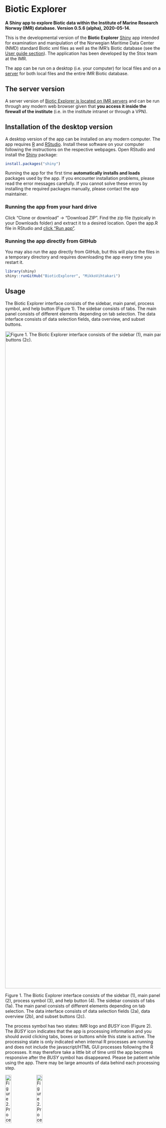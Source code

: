 
# Biotic Explorer

**A Shiny app to explore Biotic data within the Institute of Marine
Research Norway (IMR) database. Version 0.5.6 (alpha), 2020-05-14.**

This is the developmental version of the **Biotic Explorer**
[Shiny](https://shiny.rstudio.com/) app intended for examination and
manipulation of the Norwegian Maritime Data Center (NMD) standard Biotic
xml files as well as the IMR’s Biotic database (see the [User guide
section](#usage)). The application has been developed by the Stox team
at the IMR.

<!-- The official, stable, version of the app can be found from their [GitHub site](https://github.com/StoXProject).  -->

The app can be run on a desktop (i.e. your computer) for local files and
on a [server](http://astarte.imr.no/shiny) for both local files and the
entire IMR Biotic database.

## The server version

A server version of [Biotic Explorer is located on IMR
servers](http://astarte.imr.no/shiny/) and can be run through any modern
web browser given that **you access it inside the firewall of the
institute** (i.e. in the institute intranet or through a VPN).

## Installation of the desktop version

A desktop version of the app can be installed on any modern computer.
The app requires [R](https://www.r-project.org/) and
[RStudio](https://www.rstudio.com/). Install these software on your
computer following the instructions on the respective webpages. Open
RStudio and install the [Shiny](https://shiny.rstudio.com/) package:

``` r
install.packages("shiny")
```

Running the app for the first time **automatically installs and loads**
packages used by the app. If you encounter installation problems, please
read the error messages carefully. If you cannot solve these errors by
installing the required packages manually, please contact the app
maintainer.

### Running the app from your hard drive

Click “Clone or download” -\> “Download ZIP”. Find the zip file
(typically in your Downloads folder) and extract it to a desired
location. Open the app.R file in RStudio and [click “Run
app”](https://shiny.rstudio.com/tutorial/written-tutorial/lesson1/).

### Running the app directly from GitHub

You may also run the app directly from GitHub, but this will place the
files in a temporary directory and requires downloading the app every
time you restart it.

``` r
library(shiny)
shiny::runGitHub("BioticExplorer", "MikkoVihtakari")
```

## Usage

The Biotic Explorer interface consists of the sidebar, main panel,
process symbol, and help button (Figure 1). The sidebar consists of
tabs. The main panel consists of different elements depending on tab
selection. The data interface consists of data selection fields, data
overview, and subset buttons.

<div class="figure">

<img src="man/figures/README-interface.png" alt="Figure 1. The Biotic Explorer interface consists of the sidebar (1), main panel (2), process symbol (3), and help button (4). The sidebar consists of tabs (1a). The main panel consists of different elements depending on tab selection. The data interface consists of data selection fields (2a), data overview (2b), and subset buttons (2c)." width="2127" />

<p class="caption">

Figure 1. The Biotic Explorer interface consists of the sidebar (1),
main panel (2), process symbol (3), and help button (4). The sidebar
consists of tabs (1a). The main panel consists of different elements
depending on tab selection. The data interface consists of data
selection fields (2a), data overview (2b), and subset buttons (2c).

</p>

</div>

The process symbol has two states: IMR logo and *BUSY* icon (Figure 2).
The *BUSY* icon indicates that the app is processing information and you
should avoid clicking tabs, boxes or buttons while this state is active.
The processing state is only indicated when internal R processes are
running and does not include the javascript/HTML GUI processes following
the R processes. It may therefore take a little bit of time until the
app becomes responsive after the *BUSY* symbol has disappeared. Please
be patient while using the app. There may be large amounts of data
behind each processing step.

<div class="figure">

<img src="www/logo.png" alt="Figure 2. Process symbol states. The app is ready to receive orders when the IMR logo is shown (left). The app is busy when the BUSY icon is shown (right). Avoid clicking anything while the app is busy." width="20%" /><img src="www/logo_bw.png" alt="Figure 2. Process symbol states. The app is ready to receive orders when the IMR logo is shown (left). The app is busy when the BUSY icon is shown (right). Avoid clicking anything while the app is busy." width="20%" />

<p class="caption">

Figure 2. Process symbol states. The app is ready to receive orders when
the IMR logo is shown (left). The app is busy when the BUSY icon is
shown (right). Avoid clicking anything while the app is busy.

</p>

</div>

### Read data

#### Download data from the database

Click ‘Load data & filter -\> From the database’. Select the desired
data and click ‘Send inquiry’. The ‘BUSY’ symbol on the left top corner
will disappear when the operation is done. This may take time depending
on the size of the selected dataset. You will get an overview of
selected data and positions on the right. You can now further limit the
dataset using the ‘Subset’ button and reset the data selection using the
‘Reset’ button.

#### Read NMD Biotic xml files

Click ‘Load data & filter -\> From files -\> Browse..’ and select one or
multiple .xml files from your computer. An overview of data and sampling
station locations will be shown below. Use the ‘Filter data by’ options
to select data you want to keep. Click the ‘Subset’ button once you are
ready and see how the overview will change based on the information you
selected. The ‘Reset’ button will reset the selection

#### Resume a previous session

Click ‘Load data & filter -\> From files -\> Browse..’ and open an .rds
file saved using the app (see ‘Download’). You can now continue working
on data from an earlier Biotic Explorer session.

### Examine data

#### Cruise overview data

Click the ‘Cruise overview’ tab to see all cruises in the dataset. These
data comprise of the ‘$mission’ element in NMD Biotic files.

#### Station data

The ‘Overview’ tab lists selected plots to establish an overview of the
‘\(fishstation' and '\)catchsample’ elements in NMD Biotic files. ‘Map
of catches’ tab shows a location overview of catches and the ‘Examine
data’ the data in a tabular form.

#### Individual data

The ‘Overview’ tab shows a general overview of the
‘\(individual' and '\)agedetermination’ elements in NMD Biotic files.
The ‘Species plots’ tab can be used to generate plots describing basic
life-history parameters of a species with sufficient data and the
‘Examine data’ tab shows the data in a tabular form.

### Download

#### Export data

Data from a Biotic Explorer session can be downloaded using the
‘Download -\> Data’ tab. If you want to reopen the data in Biotic
Explorer or open the data in R, use the ‘R’ option without changing
‘Data to download’ options. This will save the data as an .rds file,
which can be opened using the
[readRDS](https://stat.ethz.ch/R-manual/R-devel/library/base/html/readRDS.html)
function in R and reopened using Biotic Explorer. Data can also be
downloaded as .zip compressed .csv files or as an Excel file. The data
are automatically placed to tabs in Excel files.

#### Export figures

You can select which Biotic Explorer figures to download and in which
format using the ‘Download -\> Figures’ tab. If you want to modify the
figures beyond the options given in the app, you may download Biotic
Explorernd modify the figure functions listed under
‘R/figure\_functions.R’.

## Contributions and contact information

Any contributions to the app are more than welcome. Please contact the
app creator Mikko Vihtakari (<mikko.vihtakari@hi.no>) to discuss your
ideas on improving the app.

## Dependencies

Running the app automatically installs following packages:

  - [shiny](https://cran.r-project.org/web/packages/shiny/index.html):
    The app has been written om Shiny.
  - [shinyFiles](https://cran.r-project.org/web/packages/shinyFiles/index.html):
    Used to up- and download files.  
  - [shinydashboard](https://cran.r-project.org/web/packages/shinydashboard/index.html):
    Used for the dashboard.
  - [DT](https://cran.r-project.org/web/packages/%20DT/index.html): Used
    for data tables.
  - [data.table](https://cran.r-project.org/web/packages/data.table/index.html):
    Used to make data processing quicker.
  - [dtplyr](https://cran.r-project.org/web/packages/dtplyr/index.html):
    Used for dplyr syntax applied to data.tables as well as quick
    database management.
  - [tidyverse](https://cran.r-project.org/web/packages/tidyverse/index.html):
    Used for data manipulation and plots.
  - [RstoxData](https://github.com/StoXProject/RstoxData): Used to read
    NMD .xml files.
  - [devtools](https://cran.r-project.org/web/packages/devtools/index.html):
    Used to download the dependencies only available on GitHub.
  - [leaflet](https://cran.r-project.org/web/packages/leaflet/index.html):
    Used for interactive maps.
  - [leaflet.minicharts](https://cran.r-project.org/web/packages/leaflet.minicharts/index.html):
    Used for interactive maps.
  - [mapview](https://cran.r-project.org/web/packages/mapview/index.html):
    Used for interactive maps.
  - [plotly](https://cran.r-project.org/web/packages/plotly/index.html):
    Used for interactive plots.
  - [openxlsx](https://cran.r-project.org/web/packages/openxlsx/index.html):
    Used to write MS Excel files.
  - [scales](https://cran.r-project.org/web/packages/scales/index.html):
    Used to scale ggplot axes.
  - [fishmethods](https://cran.r-project.org/web/packages/fishmethods/index.html):
    Used to fit growth models
  - [viridis](https://cran.r-project.org/web/packages/viridis/index.html):
    Provides viridis color scale for Leaflet maps.
  - [DBI](https://cran.r-project.org/web/packages/DBI/index.html): Used
    for database operations
  - [MonetDBLite](https://github.com/MonetDB/MonetDBLite-R): The
    database interface package for the BioticExplorer database

## News

2020-05-13 Added complete database support. All features visioned at the
beginning of the development have now been incorporated. Making the
features to work as planned, bug-fixing and polish remain.

2020-01-22 An update preparing for beta-release. Many new added
features. Unstable, full of bugs and undocumented.

2019-07-11 Fixed a number of Windows related problems. The app should
(hopefully) work now on most institutional machines.

2019-07-08 Uploaded the first alpha version. The app works, but does not
contain all features yet. This version is meant for internal testing.
